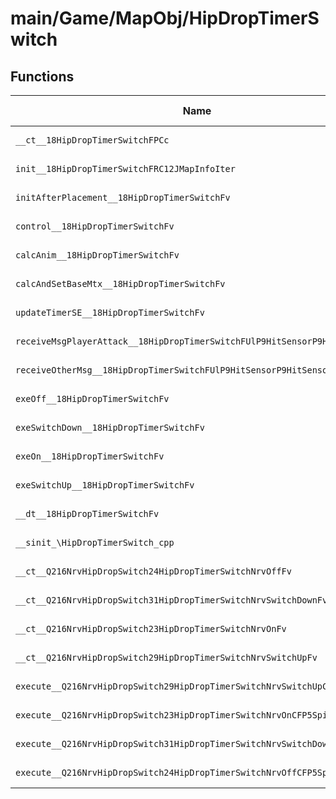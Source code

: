 # main/Game/MapObj/HipDropTimerSwitch

## Functions

| Name | Address | Match % |
|------|---------|---------|
| `__ct__18HipDropTimerSwitchFPCc` | `0x801E6224` | :x: (0.0%) |
| `init__18HipDropTimerSwitchFRC12JMapInfoIter` | `0x801E62DC` | :x: (0.0%) |
| `initAfterPlacement__18HipDropTimerSwitchFv` | `0x801E64C8` | :x: (0.0%) |
| `control__18HipDropTimerSwitchFv` | `0x801E64D0` | :x: (0.0%) |
| `calcAnim__18HipDropTimerSwitchFv` | `0x801E64E4` | :x: (0.0%) |
| `calcAndSetBaseMtx__18HipDropTimerSwitchFv` | `0x801E6628` | :x: (0.0%) |
| `updateTimerSE__18HipDropTimerSwitchFv` | `0x801E665C` | :x: (0.0%) |
| `receiveMsgPlayerAttack__18HipDropTimerSwitchFUlP9HitSensorP9HitSensor` | `0x801E67B8` | :x: (0.0%) |
| `receiveOtherMsg__18HipDropTimerSwitchFUlP9HitSensorP9HitSensor` | `0x801E686C` | :x: (0.0%) |
| `exeOff__18HipDropTimerSwitchFv` | `0x801E68DC` | :x: (0.0%) |
| `exeSwitchDown__18HipDropTimerSwitchFv` | `0x801E69B8` | :x: (0.0%) |
| `exeOn__18HipDropTimerSwitchFv` | `0x801E6A3C` | :x: (0.0%) |
| `exeSwitchUp__18HipDropTimerSwitchFv` | `0x801E6ABC` | :x: (0.0%) |
| `__dt__18HipDropTimerSwitchFv` | `0x801E6B28` | :x: (0.0%) |
| `__sinit_\HipDropTimerSwitch_cpp` | `0x801E6B84` | :x: (0.0%) |
| `__ct__Q216NrvHipDropSwitch24HipDropTimerSwitchNrvOffFv` | `0x801E6BC0` | :x: (0.0%) |
| `__ct__Q216NrvHipDropSwitch31HipDropTimerSwitchNrvSwitchDownFv` | `0x801E6BD0` | :x: (0.0%) |
| `__ct__Q216NrvHipDropSwitch23HipDropTimerSwitchNrvOnFv` | `0x801E6BE0` | :x: (0.0%) |
| `__ct__Q216NrvHipDropSwitch29HipDropTimerSwitchNrvSwitchUpFv` | `0x801E6BF0` | :x: (0.0%) |
| `execute__Q216NrvHipDropSwitch29HipDropTimerSwitchNrvSwitchUpCFP5Spine` | `0x801E6C00` | :x: (0.0%) |
| `execute__Q216NrvHipDropSwitch23HipDropTimerSwitchNrvOnCFP5Spine` | `0x801E6C08` | :x: (0.0%) |
| `execute__Q216NrvHipDropSwitch31HipDropTimerSwitchNrvSwitchDownCFP5Spine` | `0x801E6C10` | :x: (0.0%) |
| `execute__Q216NrvHipDropSwitch24HipDropTimerSwitchNrvOffCFP5Spine` | `0x801E6C18` | :x: (0.0%) |